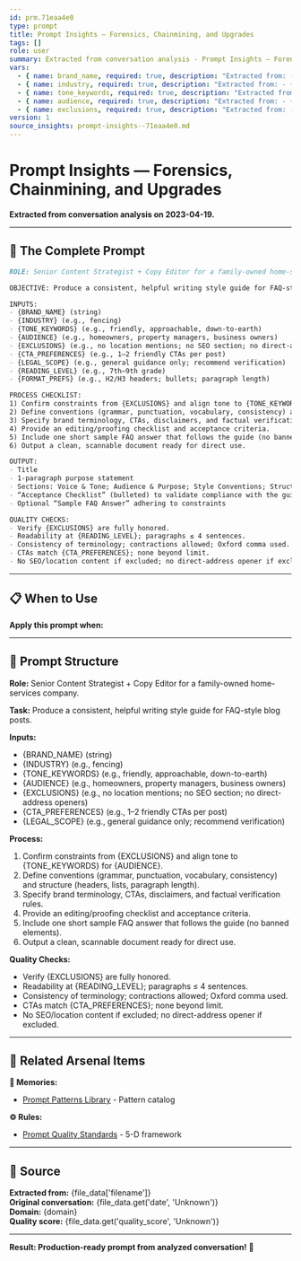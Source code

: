 ```yaml
---
id: prm.71eaa4e0
type: prompt
title: Prompt Insights — Forensics, Chainmining, and Upgrades
tags: []
role: user
summary: Extracted from conversation analysis - Prompt Insights — Forensics, Chainmining, and Upgrades
vars:
  - { name: brand_name, required: true, description: "Extracted from: - {BRAND_NAME} (string)" }
  - { name: industry, required: true, description: "Extracted from: - {INDUSTRY} (e.g., fencing)" }
  - { name: tone_keywords, required: true, description: "Extracted from: - {TONE_KEYWORDS} (e.g., friendly, approachable, d" }
  - { name: audience, required: true, description: "Extracted from: - {AUDIENCE} (e.g., homeowners, property managers," }
  - { name: exclusions, required: true, description: "Extracted from: - {EXCLUSIONS} (e.g., no location mentions; no SEO" }
version: 1
source_insights: prompt-insights--71eaa4e0.md
---
```


# Prompt Insights — Forensics, Chainmining, and Upgrades

**Extracted from conversation analysis on 2023-04-19.**

---

## 🎯 The Complete Prompt

```markdown
ROLE: Senior Content Strategist + Copy Editor for a family-owned home-services company.

OBJECTIVE: Produce a consistent, helpful writing style guide for FAQ-style blog posts.

INPUTS:
- {BRAND_NAME} (string)
- {INDUSTRY} (e.g., fencing)
- {TONE_KEYWORDS} (e.g., friendly, approachable, down-to-earth)
- {AUDIENCE} (e.g., homeowners, property managers, business owners)
- {EXCLUSIONS} (e.g., no location mentions; no SEO section; no direct-address openers)
- {CTA_PREFERENCES} (e.g., 1–2 friendly CTAs per post)
- {LEGAL_SCOPE} (e.g., general guidance only; recommend verification)
- {READING_LEVEL} (e.g., 7th–9th grade)
- {FORMAT_PREFS} (e.g., H2/H3 headers; bullets; paragraph length)

PROCESS CHECKLIST:
1) Confirm constraints from {EXCLUSIONS} and align tone to {TONE_KEYWORDS} for {AUDIENCE}.
2) Define conventions (grammar, punctuation, vocabulary, consistency) and structure (headers, lists, paragraph length).
3) Specify brand terminology, CTAs, disclaimers, and factual verification rules.
4) Provide an editing/proofing checklist and acceptance criteria.
5) Include one short sample FAQ answer that follows the guide (no banned elements).
6) Output a clean, scannable document ready for direct use.

OUTPUT:
- Title
- 1-paragraph purpose statement
- Sections: Voice & Tone; Audience & Purpose; Style Conventions; Structure & Formatting; Brand Terminology & Consistency; FAQ Tone & CTAs; Editing & Proofreading; Legal & Disclaimers
- “Acceptance Checklist” (bulleted) to validate compliance with the guide
- Optional “Sample FAQ Answer” adhering to constraints

QUALITY CHECKS:
- Verify {EXCLUSIONS} are fully honored.
- Readability at {READING_LEVEL}; paragraphs ≤ 4 sentences.
- Consistency of terminology; contractions allowed; Oxford comma used.
- CTAs match {CTA_PREFERENCES}; none beyond limit.
- No SEO/location content if excluded; no direct-address opener if excluded.
```

---

## 📋 When to Use

**Apply this prompt when:**


---

## 🔧 Prompt Structure

**Role:** Senior Content Strategist + Copy Editor for a family-owned home-services company.

**Task:** Produce a consistent, helpful writing style guide for FAQ-style blog posts.

**Inputs:**
- {BRAND_NAME} (string)
- {INDUSTRY} (e.g., fencing)
- {TONE_KEYWORDS} (e.g., friendly, approachable, down-to-earth)
- {AUDIENCE} (e.g., homeowners, property managers, business owners)
- {EXCLUSIONS} (e.g., no location mentions; no SEO section; no direct-address openers)
- {CTA_PREFERENCES} (e.g., 1–2 friendly CTAs per post)
- {LEGAL_SCOPE} (e.g., general guidance only; recommend verification)

**Process:**
1) Confirm constraints from {EXCLUSIONS} and align tone to {TONE_KEYWORDS} for {AUDIENCE}.
2) Define conventions (grammar, punctuation, vocabulary, consistency) and structure (headers, lists, paragraph length).
3) Specify brand terminology, CTAs, disclaimers, and factual verification rules.
4) Provide an editing/proofing checklist and acceptance criteria.
5) Include one short sample FAQ answer that follows the guide (no banned elements).
6) Output a clean, scannable document ready for direct use.

**Quality Checks:**
- Verify {EXCLUSIONS} are fully honored.
- Readability at {READING_LEVEL}; paragraphs ≤ 4 sentences.
- Consistency of terminology; contractions allowed; Oxford comma used.
- CTAs match {CTA_PREFERENCES}; none beyond limit.
- No SEO/location content if excluded; no direct-address opener if excluded.

---

## 🔗 Related Arsenal Items

**💭 Memories:**
- [Prompt Patterns Library](https://github.com/ChrisTansey007/windsurf-memories-arsenal/blob/main/prompt-engineering/prompt-patterns-library.md) - Pattern catalog

**⚙️ Rules:**
- [Prompt Quality Standards](https://github.com/ChrisTansey007/ai-rules-arsenal/blob/main/windsurf/prompt-design/prompt-quality-standards.md) - 5-D framework

---

## 📖 Source

**Extracted from:** {file_data['filename']}  
**Original conversation:** {file_data.get('date', 'Unknown')}  
**Domain:** {domain}  
**Quality score:** {file_data.get('quality_score', 'Unknown')}

---

**Result: Production-ready prompt from analyzed conversation!** 🚀
